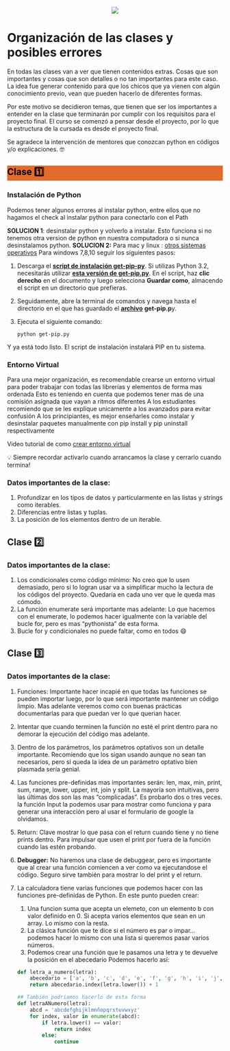 <p align="center"> <img src ="https://github.com/LautaroAntriolo/Python/blob/main/img/APV_logo2.png"> </p>

# Organización de las clases y posibles errores

En todas las clases van a ver que tienen contenidos extras. Cosas que son importantes y cosas que son detalles o no tan importantes para este caso. La idea fue generar contenido para que los chicos que ya vienen con algún conocimiento previo, vean que pueden hacerlo de diferentes formas. 

Por este motivo se decidieron temas, que tienen que ser los importantes a entender en la clase que terminarán por cumplir con los requisitos para el proyecto final. El curso se comenzó a pensar desde el proyecto, por lo que la estructura de la cursada es desde el proyecto final.

Se agradece la intervención de mentores que conozcan python en códigos y/o explicaciones. 🤓

## <h2 style="background-color:#E36B2C; color:black;">Clase 1️⃣</h2>

### Instalación de Python

Podemos tener algunos errores al instalar python, entre ellos que no hagamos el check al instalar python para conectarlo con el Path

**SOLUCION 1**: desinstalar python y volverlo a instalar. Esto funciona si no tenemos otra version de python en nuestra computadora o si nunca desinstalamos python.
**SOLUCION 2:** Para mac y linux : [otros sistemas operativos](https://www.neoguias.com/como-instalar-pip-python/#Como_instalar_PIP_en_Windows)
Para windows 7,8,10 seguir los siguientes pasos: 

1. Descarga el **[script de instalación get-pip-py](https://bootstrap.pypa.io/get-pip.py)**. Si utilizas Python 3.2, necesitarás utilizar **[esta versión de get-pip.py](https://bootstrap.pypa.io/3.2/get-pip.py)**. En el script, haz **clic derecho** en el documento y luego selecciona **Guardar como**, almacendo el script en un directorio que prefieras.
2. Seguidamente, abre la terminal de comandos y navega hasta el directorio en el que has guardado el **[archivo](https://www.neoguias.com/archivo/)** **get-pip.p**y.
3. Ejecuta el siguiente comando:
    
    ```
    python get-pip.py
    ```
    

Y ya está todo listo. El script de instalación instalará PIP en tu sistema.

### Entorno Virtual

Para una mejor organización, es recomendable crearse un entorno virtual para poder trabajar con todas las librerías y elementos de forma mas ordenada
Esto es teniendo en cuenta que podemos tener mas de una comisión asignada que vayan a ritmos diferentes
A los estudiantes recomiendo que se les explique unicamente a los avanzados para evitar confusión
A los principiantes, es mejor enseñarles como instalar y desinstalar paquetes manualmente 
con pip install y pip uninstall respectivamente

Video tutorial de como [crear entorno virtual](https://www.youtube.com/watch?v=7KoGJdGgwxk) 

<aside>
💡 Siempre recordar activarlo cuando arrancamos la clase y cerrarlo cuando termina!

</aside>

### Datos importantes de la clase:

1. Profundizar en los tipos de datos y particularmente en las  listas y strings como iterables.
2. Diferencias entre listas y tuplas.
3. La posición de los elementos dentro de un iterable.

## Clase 2️⃣

### Datos importantes de la clase:

1. Los condicionales como código mínimo:
No creo que lo usen demasiado, pero si lo logran usar va a simplificar mucho la lectura de los códigos del proyecto. Quedaría en cada uno ver que le queda mas cómodo.
2. La función enumerate será importante mas adelante: 
Lo que hacemos con el enumerate, lo podemos hacer igualmente con la variable del bucle for, pero es mas “pythonista” de esta forma. 
3. Bucle for y condicionales no puede faltar, como en todos 😄

## Clase 3️⃣
### Datos importantes de la clase:

1. Funciones:
Importante hacer incapié en que todas las funciones se pueden importar luego, por lo que será importante mantener un código limpio. Mas adelante veremos como con buenas prácticas documentarlas para que puedan ver lo que querian hacer.  
2. Intentar que cuando terminen la función no esté el print dentro para no demorar la ejecución del código mas adelante. 
3. Dentro de los parámetros, los parámetros optativos son un detalle importante. Recomiendo que los sigan usando aunque no sean tan necesarios, pero si queda la idea de un parámetro optativo bien plasmada sería genial.
4. Las funciones pre-definidas mas importantes serán: len, max, min, print, sum, range, lower, upper, int, join y split. La mayoría son intuitivas, pero las últimas dos son las mas “complicadas”. Es probarlo dos o tres veces. 
la función Input la podemos usar para mostrar como funciona y para generar una interacción pero al usar el formulario de google la olvidamos.
5. Return: Clave mostrar lo que pasa con el return cuando tiene y no tiene prints dentro. Para impulsar que usen el print por fuera de la función cuando las estén probando.
6. **Debugger:** No haremos una clase de debuggear, pero es importante que al crear una función comiencen a ver como va ejecutandose el código. Seguro sirve también para mostrar lo del print y el return.
7. La calculadora tiene varias funciones que podemos hacer con las funciones pre-definidas de Python. En este punto pueden crear:
    1. Una funcion suma que acepta un elemeto, con un elemento b con valor definido en 0. Si acepta varios elementos que sean en un array. Lo mismo con la resta.
    2. La clásica función que te dice si el número es par o impar… podemos hacer lo mismo con una lista si queremos pasar varios números.
    3. Podemos crear una función que le pasamos una letra y te devuelve la posición en el abecedario Podemos hacerlo así:
    
    ```python
    def letra_a_numero(letra):
        abecedario = ['a', 'b', 'c', 'd', 'e', 'f', 'g', 'h', 'i', 'j', 'k', 'l', 'm', 'n', 'o', 'p', 'q', 'r', 's', 't', 'u', 'v', 'w', 'x', 'y', 'z']
        return abecedario.index(letra.lower()) + 1
    
    ## También podriamos hacerlo de esta forma
    def letraANumero(letra):
        abcd = 'abcdefghijklmnñopqrstuvwxyz'
        for index, valor in enumerate(abcd):
            if letra.lower() == valor:
                return index
            else:
                continue
    
    ```

